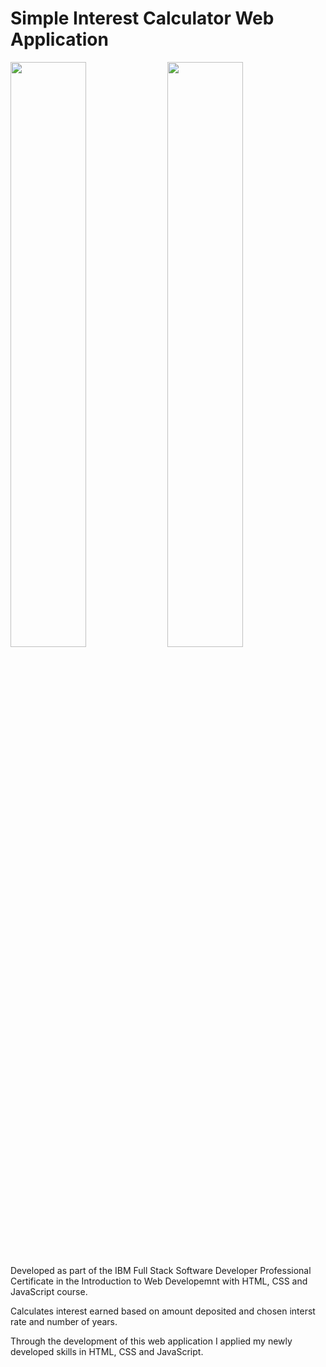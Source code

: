 # Simple Interest Calculator Web Application

<img style="display:inline-block; vertical-align:middle" src="https://user-images.githubusercontent.com/112181040/193229945-9102d92e-4343-4a23-8fa9-8daa4be923d1.png" width=49%/> <img style="display:inline-block; vertical-align:middle" src="https://user-images.githubusercontent.com/112181040/193229373-02345b01-61dd-4c9a-9877-879aea998d31.png" width=49%/>

Developed as part of the IBM Full Stack Software Developer Professional Certificate in the Introduction to Web Developemnt with HTML, CSS and JavaScript course.

Calculates interest earned based on amount deposited and chosen interst rate and number of years. 

Through the development of this web application I applied my newly developed skills in HTML, CSS and JavaScript.
